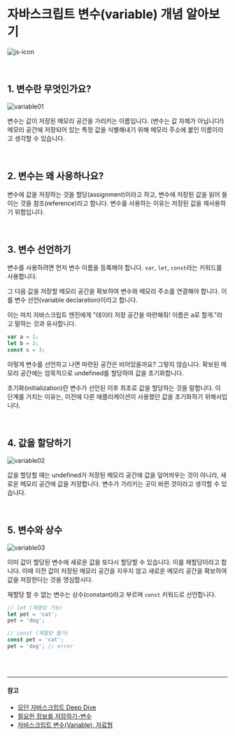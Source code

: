 # 자바스크립트 변수(variable) 개념 알아보기

![js-icon](https://github.com/cona-tus/TIL/assets/90844424/6f74617d-9ac0-4c76-8207-c5d66c1cce83)

<br/>

## 1. 변수란 무엇인가요?

![variable01](https://github.com/cona-tus/TIL/assets/90844424/d8f8601c-1d24-4375-b42d-5ece147e34b6)

변수는 값이 저장된 메모리 공간을 가리키는 이름입니다. (변수는 값 자체가 아닙니다!) 메모리 공간에 저장되어 있는 특정 값을 식별해내기 위해 메모리 주소에 붙인 이름이라고 생각할 수 있습니다.

<br/>

## 2. 변수는 왜 사용하나요?

변수에 값을 저장하는 것을 할당(assignment)이라고 하고, 변수에 저장된 값을 읽어 들이는 것을 참조(reference)라고 합니다. 변수를 사용하는 이유는 저장된 값을 재사용하기 위함입니다.

<br/>

## 3. 변수 선언하기

변수를 사용하려면 먼저 변수 이름을 등록해야 합니다. `var`, `let`, `const`라는 키워드를 사용합니다.

그 다음 값을 저장할 메모리 공간을 확보하여 변수와 메모리 주소를 연결해야 합니다. 이를 변수 선언(variable declaration)이라고 합니다.

이는 마치 자바스크립트 엔진에게 "데이터 저장 공간을 마련해줘! 이름은 a로 할게."라고 말하는 것과 유사합니다.

```javascript
var a = 1;
let b = 2;
const c = 3;
```

이렇게 변수를 선언하고 나면 마련된 공간은 비어있을까요? 그렇지 않습니다. 확보된 메모리 공간에는 암묵적으로 undefined를 할당하여 값을 초기화합니다.

초기화(initialization)란 변수가 선언된 이후 최초로 값을 할당하는 것을 말합니다. 이 단계를 거치는 이유는, 이전에 다른 애플리케이션이 사용했던 값을 초기화하기 위해서입니다.

<br/>

## 4. 값을 할당하기

![variable02](https://github.com/cona-tus/TIL/assets/90844424/8414ca9f-491d-4ba7-bf46-f96c940c9f78)

값을 할당할 때는 undefined가 저장된 메모리 공간에 값을 덮어씌우는 것이 아니라, 새로운 메모리 공간에 값을 저장합니다. 변수가 가리키는 곳이 바뀐 것이라고 생각할 수 있습니다.

<br/>

## 5. 변수와 상수

![variable03](https://github.com/cona-tus/TIL/assets/90844424/e5e43e03-46eb-4444-85df-727402cc5a00)

이미 값이 할당된 변수에 새로운 값을 또다시 할당할 수 있습니다. 이를 재할당이라고 합니다. 이때 이전 값이 저장된 메모리 공간을 지우지 않고 새로운 메모리 공간을 확보하여 값을 저장한다는 것을 명심합시다.

재할당 할 수 없는 변수는 상수(constant)라고 부르며 `const` 키워드로 선언합니다.

```javascript
// let (재할당 가능)
let pet = 'cat';
pet = 'dog';

// const (재할당 불가)
const pet = 'cat';
pet = 'dog'; // error
```

<br/>
<br/>

---

#### 참고

- [모던 자바스크립트 Deep Dive](https://www.yes24.com/Product/Goods/92742567 '이웅모')
- [필요한 정보를 저장하기-변수](https://developer.mozilla.org/ko/docs/Learn/JavaScript/First_steps/Variables 'mdn')
- [자바스크립트 변수(Variable), 자료형](https://www.zerocho.com/category/JavaScript/post/57271d6e5aec14515b949b4b '제로초')
